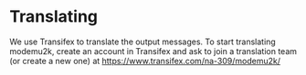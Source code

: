 # Translating

We use Transifex to translate the output messages. To start translating
modemu2k, ​create an account in Transifex and ask to join a translation
team (or create a new one) at
https://www.transifex.com/na-309/modemu2k/
